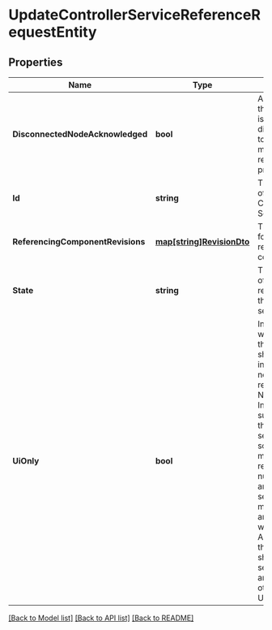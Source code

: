 # UpdateControllerServiceReferenceRequestEntity

## Properties
Name | Type | Description | Notes
------------ | ------------- | ------------- | -------------
**DisconnectedNodeAcknowledged** | **bool** | Acknowledges that this node is disconnected to allow for mutable requests to proceed. | [optional] [default to null]
**Id** | **string** | The identifier of the Controller Service. | [optional] [default to null]
**ReferencingComponentRevisions** | [**map[string]RevisionDto**](RevisionDTO.md) | The revisions for all referencing components. | [optional] [default to null]
**State** | **string** | The new state of the references for the controller service. | [optional] [default to null]
**UiOnly** | **bool** | Indicates whether or not the response should only include fields necessary for rendering the NiFi User Interface. As such, when this value is set to true, some fields may be returned as null values, and the selected fields may change at any time without notice. As a result, this value should not be set to true by any client other than the UI.  | [optional] [default to null]

[[Back to Model list]](../README.md#documentation-for-models) [[Back to API list]](../README.md#documentation-for-api-endpoints) [[Back to README]](../README.md)

